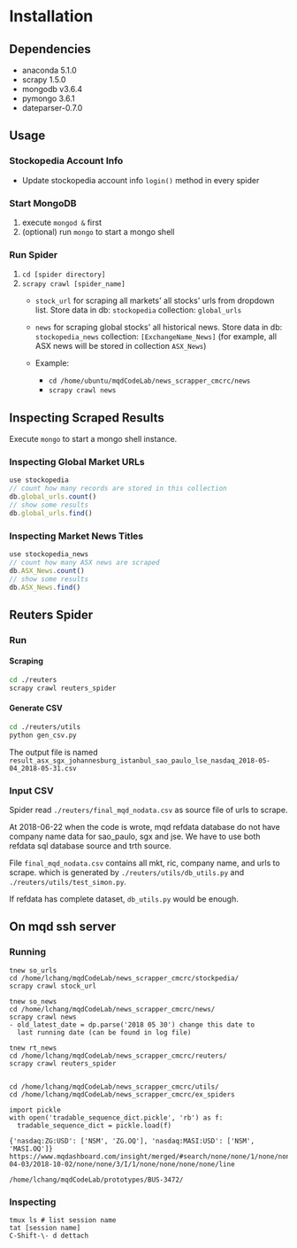 # Installation #

## Dependencies ##

- anaconda 5.1.0
- scrapy 1.5.0
- mongodb v3.6.4
- pymongo 3.6.1
- dateparser-0.7.0

## Usage ##

### Stockopedia Account Info ###

- Update stockopedia account info `login()` method in every
  spider

### Start MongoDB ###

1. execute `mongod &` first
2. (optional) run `mongo` to start a mongo shell

### Run Spider ###

1. `cd [spider directory]`
2. `scrapy crawl [spider_name]`
   - `stock_url` for scraping all markets' all stocks' urls from
     dropdown list. Store data in db: `stockopedia` collection:
     `global_urls`
   - `news` for scraping global stocks' all historical news.
     Store data in db: `stockopedia_news` collection:
     `[ExchangeName_News]` (for example, all ASX news will be
     stored in collection `ASX_News`)
   
   - Example:
     - `cd /home/ubuntu/mqdCodeLab/news_scrapper_cmcrc/news`
     - `scrapy crawl news`

## Inspecting Scraped Results ##

Execute `mongo` to start a mongo shell instance.

### Inspecting Global Market URLs ###

``` javascript
use stockopedia
// count how many records are stored in this collection
db.global_urls.count()
// show some results
db.global_urls.find()
```

### Inspecting Market News Titles ###

``` javascript
use stockopedia_news
// count how many ASX news are scraped
db.ASX_News.count()
// show some results
db.ASX_News.find()
```



## Reuters Spider ##

### Run ###

#### Scraping ####

``` bash
cd ./reuters
scrapy crawl reuters_spider
```

#### Generate CSV ####

``` bash
cd ./reuters/utils
python gen_csv.py
```

The output file is named `result_asx_sgx_johannesburg_istanbul_sao_paulo_lse_nasdaq_2018-05-04_2018-05-31.csv`

### Input CSV ###

Spider read `./reuters/final_mqd_nodata.csv` as source file of
urls to scrape.

At 2018-06-22 when the code is wrote, mqd refdata database do not
have company name data for sao_paulo, sgx and jse. We have to use
both refdata sql database source and trth source.

File `final_mqd_nodata.csv` contains all mkt, ric, company name,
and urls to scrape. which is generated by
`./reuters/utils/db_utils.py` and
`./reuters/utils/test_simon.py`.

If refdata has complete dataset, `db_utils.py` would be enough.

## On mqd ssh server ##

### Running ###

```
tnew so_urls
cd /home/lchang/mqdCodeLab/news_scrapper_cmcrc/stockpedia/
scrapy crawl stock_url

tnew so_news
cd /home/lchang/mqdCodeLab/news_scrapper_cmcrc/news/
scrapy crawl news
- old_latest_date = dp.parse('2018 05 30') change this date to
  last running date (can be found in log file)

tnew rt_news
cd /home/lchang/mqdCodeLab/news_scrapper_cmcrc/reuters/
scrapy crawl reuters_spider


cd /home/lchang/mqdCodeLab/news_scrapper_cmcrc/utils/
cd /home/lchang/mqdCodeLab/news_scrapper_cmcrc/ex_spiders

import pickle
with open('tradable_sequence_dict.pickle', 'rb') as f:
  tradable_sequence_dict = pickle.load(f)

{'nasdaq:ZG:USD': ['NSM', 'ZG.OQ'], 'nasdaq:MASI:USD': ['NSM', 'MASI.OQ']}
https://www.mqdashboard.com/insight/merged/#search/none/none/1/none/none/none/none/none/none/none/book_value_of_equity,total_trade_value,total_trade_value_localCurrency/0/1/default/5/1/2018-04-03/2018-10-02/none/none/3/I/1/none/none/none/none/line

/home/lchang/mqdCodeLab/prototypes/BUS-3472/
```

### Inspecting ###

```
tmux ls # list session name
tat [session name]
C-Shift-\- d dettach
```
